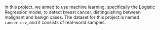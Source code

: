 In this project, we aimed to use machine learning, specifically the Logistic Regression model, to detect breast cancer, distinguishing between malignant and benign cases. The dataset for this project is named `cancer.csv`, and it consists of real-world samples.
